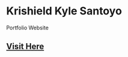 # Krishield Kyle Santoyo
Portfolio Website

[Visit Here](https://krishieldkyle.github.io/portfolio/)
----------------------------------------------------------
